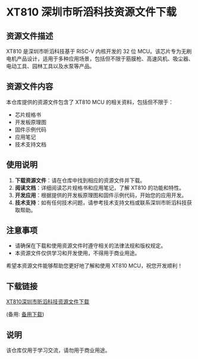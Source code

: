 # XT810 深圳市昕滔科技资源文件下载

## 资源文件描述

XT810 是深圳市昕滔科技基于 RISC-V 内核开发的 32 位 MCU。该芯片专为无刷电机产品设计，适用于多种应用场景，包括但不限于筋膜枪、高速风机、吸尘器、电动工具、园林工具以及水泵等产品。

## 资源文件内容

本仓库提供的资源文件包含了 XT810 MCU 的相关资料，包括但不限于：

- 芯片规格书
- 开发板原理图
- 固件示例代码
- 应用笔记
- 技术支持文档

## 使用说明

1. **下载资源文件**：请在仓库中找到相应的资源文件并下载。
2. **阅读文档**：详细阅读芯片规格书和应用笔记，了解 XT810 的功能和特性。
3. **开发应用**：根据提供的开发板原理图和固件示例代码，开始您的应用开发。
4. **技术支持**：如有任何技术问题，请参考技术支持文档或联系深圳市昕滔科技获取帮助。

## 注意事项

- 请确保在下载和使用资源文件时遵守相关的法律法规和版权规定。
- 本资源文件仅供学习和开发使用，不得用于商业用途。

希望本资源文件能够帮助您更好地了解和使用 XT810 MCU，祝您开发顺利！

## 下载链接
[XT810深圳市昕滔科技资源文件下载](https://pan.quark.cn/s/430073d4a6a0) 

(备用: [备用下载](https://pan.baidu.com/s/11LGQH9joorrGhuFR3xSEfw?pwd=1234))

## 说明

该仓库仅用于学习交流，请勿用于商业用途。
